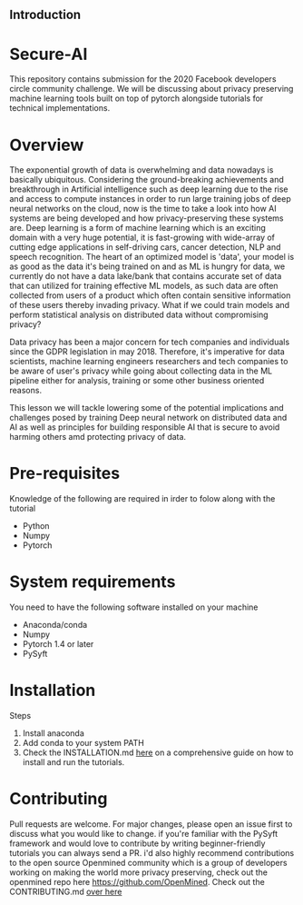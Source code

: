 ## Introduction

# Secure-AI

This repository contains submission for the 2020 Facebook developers circle community challenge. We will be discussing about privacy preserving machine learning tools built on top of pytorch alongside tutorials for technical implementations.

# Overview

The exponential growth of data is overwhelming and data nowadays is basically ubiquitous. Considering the ground-breaking achievements and breakthrough in Artificial intelligence such as deep learning due to the rise and access to compute instances in order to run large training jobs of deep neural networks on the cloud, now is the time to take a look into how AI systems are being developed and how privacy-preserving these systems are. Deep learning is a form of machine  learning which is an exciting domain with a very huge potential, it is fast-growing with wide-array of cutting edge applications in self-driving cars, cancer detection, NLP and speech recognition. The heart of an optimized model is 'data', your model is as good as the data it's being trained on and as ML is hungry for data, we currently do not have a data lake/bank that contains accurate set of data that can utilized for training effective ML models, as such data are often collected from users of a product which often contain sensitive information of these users thereby invading privacy. What if we could train models and perform statistical analysis on distributed data without compromising privacy? 

  Data privacy has been a major concern for tech companies and individuals since the GDPR legislation in may 2018. Therefore, it's imperative for data scientists, machine learning engineers researchers and tech companies to be aware of user's privacy while going about collecting data in the ML pipeline either for analysis, training or some other business oriented reasons. 

This lesson we will tackle lowering some of the potential implications and challenges posed by training Deep neural network on distributed data and AI as well as principles for building responsible AI that is secure to avoid harming others amd protecting privacy of data.

# Pre-requisites
Knowledge of the following are required in irder to folow along with the tutorial

- Python
- Numpy 
- Pytorch 

# System requirements 
You need to have the following software installed on your machine

- Anaconda/conda
- Numpy 
- Pytorch 1.4 or later 
- PySyft

# Installation 
Steps
1. Install anaconda 
2. Add conda to your system PATH
3. Check the INSTALLATION.md [here](https://github.com/Boluwatifeh/Secure-AI/blob/master/INSTALLATION.md) on a comprehensive guide on how to install and run the tutorials.

# Contributing 
Pull requests are welcome. For major changes, please open an issue first to discuss what you would like to change. if you're familiar with the PySyft framework and would love to contribute by writing beginner-friendly tutorials you can always send a PR. i'd also highly recommend contributions to the open source Openmined community which is a group of developers working on making the world more privacy preserving, check out the openmined repo here https://github.com/OpenMined. Check out the CONTRIBUTING.md [over here](https://github.com/Boluwatifeh/Secure-AI/blob/master/CONTRIBUTING.md)


